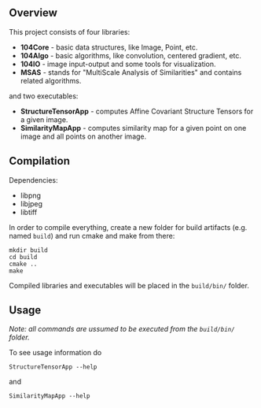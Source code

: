 Overview
--------
This project consists of four libraries:
* **104Core** - basic data structures, like Image, Point, etc.
* **104Algo** - basic algorithms, like convolution, centered gradient, etc.
* **104IO** - image input-output and some tools for visualization.
* **MSAS** - stands for "MultiScale Analysis of Similarities" and contains related algorithms.

and two executables:
* **StructureTensorApp** - computes Affine Covariant Structure Tensors for a given image.
* **SimilarityMapApp** - computes similarity map for a given point on one image and all points on another image.

Compilation
-----------
Dependencies:
* libpng
* libjpeg
* libtiff

In order to compile everything, create a new folder for build artifacts (e.g. named `build`) and run cmake and make from there:
```
mkdir build
cd build
cmake ..
make
```

Compiled libraries and executables will be placed in the `build/bin/` folder.
 
Usage
-----
*Note: all commands are ussumed to be executed from the `build/bin/` folder.*

To see usage information do 
```
StructureTensorApp --help
```
and
```
SimilarityMapApp --help
```